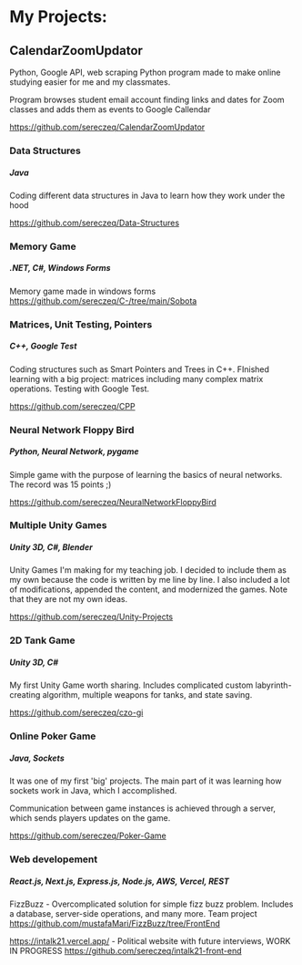 # My Projects:

## CalendarZoomUpdator
Python, Google API, web scraping
Python program made to make online studying easier for me and my classmates.

Program browses student email account finding links and dates for Zoom classes and adds them as events to Google Callendar

https://github.com/sereczeq/CalendarZoomUpdator

### Data Structures
##### Java
Coding different data structures in Java to learn how they work under the hood

https://github.com/sereczeq/Data-Structures

### Memory Game
##### .NET, C#, Windows Forms
Memory game made in windows forms
https://github.com/sereczeq/C-/tree/main/Sobota

### Matrices, Unit Testing, Pointers
##### C++, Google Test
Coding structures such as Smart Pointers and Trees in C++. FInished learning with a big project: matrices including many complex matrix operations. Testing with Google Test.

https://github.com/sereczeq/CPP


### Neural Network Floppy Bird
##### Python, Neural Network, pygame
Simple game with the purpose of learning the basics of neural networks. The record was 15 points ;)

https://github.com/sereczeq/NeuralNetworkFloppyBird

 
### Multiple Unity Games
##### Unity 3D, C#, Blender
Unity Games I'm making for my teaching job. I decided to include them as my own because the code is written by me line by line. I also included a lot of modifications, appended the content, and modernized the games. Note that they are not my own ideas.

https://github.com/sereczeq/Unity-Projects

### 2D Tank Game
##### Unity 3D, C#
My first Unity Game worth sharing. Includes complicated custom labyrinth-creating algorithm, multiple weapons for tanks, and state saving.

https://github.com/sereczeq/czo-gi

### Online Poker Game
##### Java, Sockets
It was one of my first 'big' projects. The main part of it was learning how sockets work in Java, which I accomplished.

Communication between game instances is achieved through a server, which sends players updates on the game.

https://github.com/sereczeq/Poker-Game

### Web developement
##### React.js, Next.js, Express.js, Node.js, AWS, Vercel, REST
FizzBuzz - Overcomplicated solution for simple fizz buzz problem. Includes a database, server-side operations, and many more. Team project
https://github.com/mustafaMari/FizzBuzz/tree/FrontEnd


https://intalk21.vercel.app/ - Political website with future interviews, WORK IN PROGRESS
https://github.com/sereczeq/intalk21-front-end
